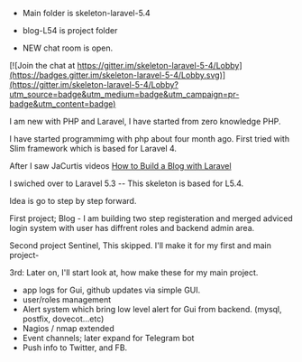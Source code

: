  * Main folder is skeleton-laravel-5.4 
 * blog-L54 is project folder
 
 * NEW chat room is open.

 [![Join the chat at https://gitter.im/skeleton-laravel-5-4/Lobby](https://badges.gitter.im/skeleton-laravel-5-4/Lobby.svg)](https://gitter.im/skeleton-laravel-5-4/Lobby?utm_source=badge&utm_medium=badge&utm_campaign=pr-badge&utm_content=badge)

I am new with PHP and Laravel, I have started from zero knowledge PHP.

I have started programmimg with php about four month ago.
First tried with Slim framework which is based for Laravel 4.

After I saw JaCurtis videos
<a href="https://www.youtube.com/playlist?list=PLwAKR305CRO-Q90J---jXVzbOd4CDRbVx"> How to Build a Blog with Laravel </a>

I swiched over to Laravel 5.3 -- This skeleton is based for L5.4.

Idea is go to step by step forward.

First project;
Blog - I am building two step registeration and merged adviced login system with user has diffrent roles and backend admin area. 

Second project  Sentinel, This skipped. I'll make it for my first and main project-

3rd: Later on, I'll start look at, how make these for my main project.

- app logs for Gui, github updates via simple GUI.
- user/roles management 
- Alert system which bring low level alert for Gui from backend. (mysql, postfix, dovecot...etc)
- Nagios / nmap extended
- Event channels; later expand for Telegram bot
- Push info to Twitter, and FB.


